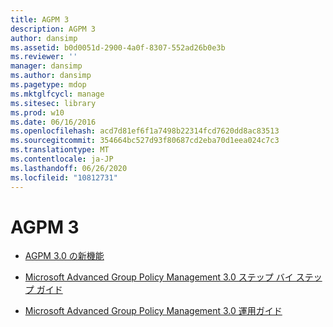 ```yaml
---
title: AGPM 3
description: AGPM 3
author: dansimp
ms.assetid: b0d0051d-2900-4a0f-8307-552ad26b0e3b
ms.reviewer: ''
manager: dansimp
ms.author: dansimp
ms.pagetype: mdop
ms.mktglfcycl: manage
ms.sitesec: library
ms.prod: w10
ms.date: 06/16/2016
ms.openlocfilehash: acd7d81ef6f1a7498b22314fcd7620dd8ac83513
ms.sourcegitcommit: 354664bc527d93f80687cd2eba70d1eea024c7c3
ms.translationtype: MT
ms.contentlocale: ja-JP
ms.lasthandoff: 06/26/2020
ms.locfileid: "10812731"
---
```

# AGPM 3


-   [AGPM 3.0 の新機能](whats-new-in-agpm-30.md)

-   [Microsoft Advanced Group Policy Management 3.0 ステップ バイ ステップ ガイド](step-by-step-guide-for-microsoft-advanced-group-policy-management-30.md)

-   [Microsoft Advanced Group Policy Management 3.0 運用ガイド](operations-guide-for-microsoft-advanced-group-policy-management-30-agpm30ops.md)

 

 





